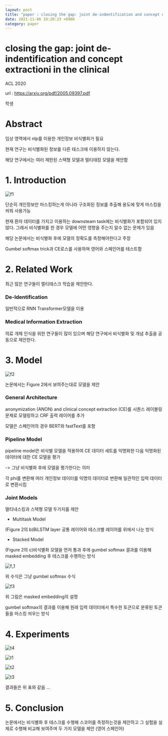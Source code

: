 ```yaml
---
layout: post
title: "paper : closing the gap: joint de-indentification and concept extractioni in the clinical"
date: 2021-11-06 19:20:23 +0900
category: paper
---
```


# closing the gap: joint de-indentification and concept extractioni in the clinical

 ACL 2020

url : https://arxiv.org/pdf/2005.09397.pdf

학생 



# Abstract 

임상 영역에서 nlp를 이용한 개인정보 비식별화가 필요 

현재 연구는 비식별화된 정보를 다른 테스크에 이용하지 않는다.

해당 연구에서는 여러 제한된 스택형 모델과 멀티태킹 모델을 제안함

# 1. Introduction

![f1](\closing_the_gap_joint_de-indentification_and_concept_extractioni_in_the_clinical\f1.PNG)

단순히 개인정보만 마스킹하는게 아니라 구조화된 정보를 추출해 용도에 맞게 마스킹을 씌워 사용가능 

현재 환자 데이터를 가지고 이용하는 downsteam task에는 비식별화가 포함되어 있지 않다. 그래서 비식별화를 한 경우 모델에 어떤 영향을 주는지 알수 없는 문제가 있음 

해당 논문에서는 비식별화 후에 모델의 정확도를 측정해야한다고 주장 

 Gumbel softmax trick과 CE로스를 사용하며 영어와 스페인어를 테스트함



# 2. Related Work

최근 많은 연구들이 멀티태스크 학습을 제안한다. 

### De-Identification

일반적으로 RNN  Transformer모델을 이용 

### Medical Information Extraction

의료 개체 인식을 위한 연구들이 많이 있으며 해당 연구에서 비식별화 및 개념 추출을 공동으로 제안한다.



# 3. Model

![f2](\closing_the_gap_joint_de-indentification_and_concept_extractioni_in_the_clinical\f2.PNG)

논문에서는 Figure 2에서 보여주는대로 모델을 제안 

### General Architecture

anonymization (ANON) and clinical concept extraction (CE)를 시퀀스 레이블링 문제로 모델링하고 CRF 출력 레이어를 추가 

모델은 스페인어의 경우 BERT와  fastText를 포함 

### Pipeline Model

 pipeline model은 비식별 모델을 적용하여 CE 데이터 세트를 익명화한 다음 익명화된 데이터에 대한 CE 모델을 평가

-> 그냥 비식별화 후에 모델을 평가한다는 의미 

각 phi를 변환해 여러 개인정보 데이터를 익명의 데이터로 변환해 일관적인 입력 데이터로 변환시킴 

### Joint Models

멀티내스킹과 스택형 모델 두가지를 제안 

- Multitask Model

(Figure 2의 b)BiLSTM layer 공통 레이어와 테스크별 레이어를 위에서 나눈 방식 

- Stacked Model

(Figure 2의 c)비식별화 모델을 먼저 통과 후에 gumbel softmax 결과를 이용해  masked embedding 후 테스크를 수행하는 방식

![f_1](\closing_the_gap_joint_de-indentification_and_concept_extractioni_in_the_clinical\f_1.PNG)

위 수식은 그냥 gumbel softmax 수식

![f3](\closing_the_gap_joint_de-indentification_and_concept_extractioni_in_the_clinical\f3.PNG)

위 그림은 masked embedding의 설명 

gumbel softmax의 결과를 이용해 원래 입력 데이터에서 특수한 토큰으로 분류된 토큰들을 마스킹 씌우는 방식 



# 4. Experiments

![t4](\closing_the_gap_joint_de-indentification_and_concept_extractioni_in_the_clinical\t4.PNG)

![t1](\closing_the_gap_joint_de-indentification_and_concept_extractioni_in_the_clinical\t1.PNG)

![t2](\closing_the_gap_joint_de-indentification_and_concept_extractioni_in_the_clinical\t2.PNG)

![t3](\closing_the_gap_joint_de-indentification_and_concept_extractioni_in_the_clinical\t3.PNG)

결과들은 위 표와 같음 ... 

# 5. Conclusion

논문에서는 비식별화 후 테스크를 수행해 스코어를 측정하는것을 제안하고 그 실험을 실제로 수행해 비교해 보여주며 두 가지 모델을 제안 (영어 스페인어)



